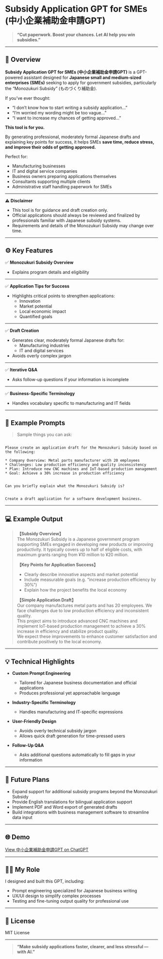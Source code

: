 # Subsidy Application GPT for SMEs (中小企業補助金申請GPT)

> **“Cut paperwork. Boost your chances. Let AI help you win subsidies.”**

---

## 📌 Overview

**Subsidy Application GPT for SMEs (中小企業補助金申請GPT)** is a GPT-powered assistant designed for **Japanese small and medium-sized enterprises (SMEs)** seeking to apply for government subsidies, particularly the “Monozukuri Subsidy” (ものづくり補助金).

If you’ve ever thought:

- “I don’t know how to start writing a subsidy application…”
- “I’m worried my wording might be too vague…”
- “I want to increase my chances of getting approved…”

**This tool is for you.**

By generating professional, moderately formal Japanese drafts and explaining key points for success, it helps SMEs **save time, reduce stress, and improve their odds of getting approved.**

Perfect for:

- Manufacturing businesses
- IT and digital service companies
- Business owners preparing applications themselves
- Consultants supporting multiple clients
- Administrative staff handling paperwork for SMEs

---

⚠️ **Disclaimer**

- This tool is for guidance and draft creation only.
- Official applications should always be reviewed and finalized by professionals familiar with Japanese subsidy systems.
- Requirements and details of the Monozukuri Subsidy may change over time.

---

## ⚙️ Key Features

✅ **Monozukuri Subsidy Overview**  
- Explains program details and eligibility

---

✅ **Application Tips for Success**  
- Highlights critical points to strengthen applications:
  - Innovation
  - Market potential
  - Local economic impact
  - Quantified goals

---

✅ **Draft Creation**  
- Generates clear, moderately formal Japanese drafts for:
  - Manufacturing industries
  - IT and digital services
- Avoids overly complex jargon

---

✅ **Iterative Q&A**  
- Asks follow-up questions if your information is incomplete

---

✅ **Business-Specific Terminology**  
- Handles vocabulary specific to manufacturing and IT fields

---

## 🎯 Example Prompts

> Sample things you can ask:

```

Please create an application draft for the Monozukuri Subsidy based on the following:

* Company Overview: Metal parts manufacturer with 20 employees
* Challenges: Low production efficiency and quality inconsistency
* Plan: Introduce new CNC machines and IoT-based production management
* Goal: Achieve a 30% increase in production efficiency

```
```

Can you briefly explain what the Monozukuri Subsidy is?

```
```

Create a draft application for a software development business.

```

---

## 💻 Example Output

> **【Subsidy Overview】**  
> The Monozukuri Subsidy is a Japanese government program supporting SMEs engaged in developing new products or improving productivity. It typically covers up to half of eligible costs, with maximum grants ranging from ¥10 million to ¥20 million.  
>
> **【Key Points for Application Success】**  
> - Clearly describe innovative aspects and market potential  
> - Include measurable goals (e.g. “increase production efficiency by 30%”)  
> - Explain how the project benefits the local economy  
>
> **【Simple Application Draft】**  
> Our company manufactures metal parts and has 20 employees. We face challenges due to low production efficiency and inconsistent quality.  
> This project aims to introduce advanced CNC machines and implement IoT-based production management to achieve a 30% increase in efficiency and stabilize product quality.  
> We expect these improvements to enhance customer satisfaction and contribute positively to the local economy.

---

## 💡 Technical Highlights

- **Custom Prompt Engineering**  
  - Tailored for Japanese business documentation and official applications  
  - Produces professional yet approachable language

- **Industry-Specific Terminology**  
  - Handles manufacturing and IT-specific expressions

- **User-Friendly Design**  
  - Avoids overly technical subsidy jargon  
  - Allows quick draft generation for time-pressed users

- **Follow-Up Q&A**  
  - Asks additional questions automatically to fill gaps in your information

---

## 🔮 Future Plans

- Expand support for additional subsidy programs beyond the Monozukuri Subsidy
- Provide English translations for bilingual application support
- Implement PDF and Word export of generated drafts
- Build integrations with business management software to streamline data input

---

## 🌐 Demo

[View 中小企業補助金申請GPT on ChatGPT](https://chatgpt.com/g/g-6871b554e5d48191bd2fb5adf1d16870-monotukuribu-zhu-jin-nahigpt)

---

## 👨‍💻 My Role

I designed and built this GPT, including:

- Prompt engineering specialized for Japanese business writing
- UX/UI design to simplify complex processes
- Testing and fine-tuning output quality for professional use

---

## 📄 License

MIT License

---

> **“Make subsidy applications faster, clearer, and less stressful — with AI.”**
```
